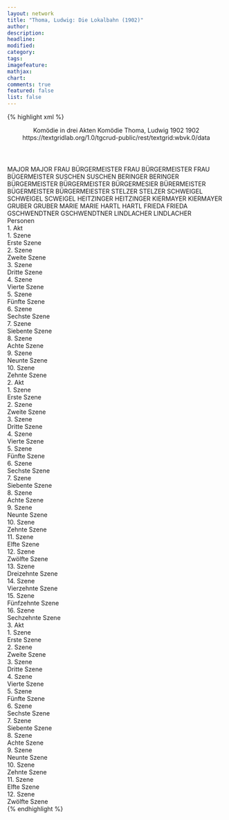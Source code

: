 ```yaml
---
layout: network
title: "Thoma, Ludwig: Die Lokalbahn (1902)"
author:
description:
headline:
modified:
category:
tags:
imagefeature:
mathjax:
chart:
comments: true
featured: false
list: false
---
```

{% highlight xml %}
<?xml-model href="https://raw.githubusercontent.com/DLiNa/project/master/rules/lina.rnc"?><?xml-model href="https://raw.githubusercontent.com/DLiNa/project/master/rules/lina.sch"?>
<play xmlns="http://lina.digital">
  <header>
    <title>Die Lokalbahn</title>
    <subtitle>Komödie in drei Akten</subtitle>
    <genretitle>Komödie</genretitle>
    <author>Thoma, Ludwig</author>
    <date type="print" when="1902">1902</date>
    <date type="premiere" when="1902">1902</date>
    <date type="written"/>
    <source>https://textgridlab.org/1.0/tgcrud-public/rest/textgrid:wbvk.0/data</source>
  </header>
  <personae>
    <character>
      <name>MAJOR</name>
      <alias xml:id="major">
        <name>MAJOR</name>
      </alias>
    </character>
    <character>
      <name>FRAU BÜRGERMEISTER</name>
      <alias xml:id="frau_bürgermeister">
        <name>FRAU BÜRGERMEISTER</name>
      </alias>
      <alias xml:id="frau_bügermeister">
        <name>FRAU BÜGERMEISTER</name>
      </alias>
    </character>
    <character>
      <name>SUSCHEN</name>
      <alias xml:id="suschen">
        <name>SUSCHEN</name>
      </alias>
    </character>
    <character>
      <name>BERINGER</name>
      <alias xml:id="beringer">
        <name>BERINGER</name>
      </alias>
    </character>
    <character>
      <name>BÜRGERMEISTER</name>
      <alias xml:id="bürgermeister">
        <name>BÜRGERMEISTER</name>
      </alias>
      <alias xml:id="bürgermesier">
        <name>BÜRGERMESIER</name>
      </alias>
      <alias xml:id="bürermeister">
        <name>BÜRERMEISTER</name>
      </alias>
      <alias xml:id="bügermeister">
        <name>BÜGERMEISTER</name>
      </alias>
      <alias xml:id="bürgermeiester">
        <name>BÜRGERMEIESTER</name>
      </alias>
    </character>
    <character>
      <name>STELZER</name>
      <alias xml:id="stelzer">
        <name>STELZER</name>
      </alias>
    </character>
    <character>
      <name>SCHWEIGEL</name>
      <alias xml:id="schweigel">
        <name>SCHWEIGEL</name>
      </alias>
      <alias xml:id="scweigel">
        <name>SCWEIGEL</name>
      </alias>
    </character>
    <character>
      <name>HEITZINGER</name>
      <alias xml:id="heitzinger">
        <name>HEITZINGER</name>
      </alias>
    </character>
    <character>
      <name>KIERMAYER</name>
      <alias xml:id="kiermayer">
        <name>KIERMAYER</name>
      </alias>
    </character>
    <character>
      <name>GRUBER</name>
      <alias xml:id="gruber">
        <name>GRUBER</name>
      </alias>
    </character>
    <character>
      <name>MARIE</name>
      <alias xml:id="marie">
        <name>MARIE</name>
      </alias>
    </character>
    <character>
      <name>HARTL</name>
      <alias xml:id="hartl">
        <name>HARTL</name>
      </alias>
    </character>
    <character>
      <name>FRIEDA</name>
      <alias xml:id="frieda">
        <name>FRIEDA</name>
      </alias>
    </character>
    <character>
      <name>GSCHWENDTNER</name>
      <alias xml:id="gschwendtner">
        <name>GSCHWENDTNER</name>
      </alias>
    </character>
    <character>
      <name>LINDLACHER</name>
      <alias xml:id="lindlacher">
        <name>LINDLACHER</name>
      </alias>
    </character>
  </personae>
  <text>
    <div>
      <head>Personen</head>
    </div>
    <div>
      <head>1. Akt</head>
      <div>
        <head>1. Szene</head>
        <div>
          <head>Erste Szene</head>
          <sp who="#major">
            <amount n="14" unit="speech_acts"/>
            <amount n="119" unit="words"/>
            <amount n="14" unit="lines"/>
            <amount n="617" unit="chars"/>
          </sp>
          <sp who="#frau_bürgermeister">
            <amount n="13" unit="speech_acts"/>
            <amount n="179" unit="words"/>
            <amount n="11" unit="lines"/>
            <amount n="906" unit="chars"/>
          </sp>
          <sp who="#suschen">
            <amount n="7" unit="speech_acts"/>
            <amount n="60" unit="words"/>
            <amount n="7" unit="lines"/>
            <amount n="290" unit="chars"/>
          </sp>
        </div>
      </div>
      <div>
        <head>2. Szene</head>
        <div>
          <head>Zweite Szene</head>
          <sp who="#suschen">
            <amount n="8" unit="speech_acts"/>
            <amount n="38" unit="words"/>
            <amount n="8" unit="lines"/>
            <amount n="212" unit="chars"/>
          </sp>
          <sp who="#beringer">
            <amount n="28" unit="speech_acts"/>
            <amount n="402" unit="words"/>
            <amount n="19" unit="lines"/>
            <amount n="2211" unit="chars"/>
          </sp>
          <sp who="#major">
            <amount n="25" unit="speech_acts"/>
            <amount n="418" unit="words"/>
            <amount n="17" unit="lines"/>
            <amount n="2384" unit="chars"/>
          </sp>
          <sp who="#frau_bürgermeister">
            <amount n="9" unit="speech_acts"/>
            <amount n="73" unit="words"/>
            <amount n="8" unit="lines"/>
            <amount n="409" unit="chars"/>
          </sp>
        </div>
      </div>
      <div>
        <head>3. Szene</head>
        <div>
          <head>Dritte Szene</head>
          <sp who="#frau_bürgermeister">
            <amount n="4" unit="speech_acts"/>
            <amount n="34" unit="words"/>
            <amount n="4" unit="lines"/>
            <amount n="178" unit="chars"/>
          </sp>
          <sp who="#major">
            <amount n="3" unit="speech_acts"/>
            <amount n="40" unit="words"/>
            <amount n="3" unit="lines"/>
            <amount n="222" unit="chars"/>
          </sp>
        </div>
      </div>
      <div>
        <head>4. Szene</head>
        <div>
          <head>Vierte Szene</head>
          <sp who="#frau_bürgermeister">
            <amount n="10" unit="speech_acts"/>
            <amount n="75" unit="words"/>
            <amount n="9" unit="lines"/>
            <amount n="390" unit="chars"/>
          </sp>
          <sp who="#bürgermeister">
            <amount n="20" unit="speech_acts"/>
            <amount n="367" unit="words"/>
            <amount n="13" unit="lines"/>
            <amount n="1974" unit="chars"/>
          </sp>
          <sp who="#stelzer">
            <amount n="8" unit="speech_acts"/>
            <amount n="120" unit="words"/>
            <amount n="5" unit="lines"/>
            <amount n="756" unit="chars"/>
          </sp>
          <sp who="#schweigel">
            <amount n="15" unit="speech_acts"/>
            <amount n="201" unit="words"/>
            <amount n="11" unit="lines"/>
            <amount n="1009" unit="chars"/>
          </sp>
          <sp who="#major">
            <amount n="5" unit="speech_acts"/>
            <amount n="18" unit="words"/>
            <amount n="5" unit="lines"/>
            <amount n="104" unit="chars"/>
          </sp>
          <sp who="#scweigel">
            <amount n="1" unit="speech_acts"/>
            <amount n="9" unit="words"/>
            <amount n="1" unit="lines"/>
            <amount n="36" unit="chars"/>
          </sp>
        </div>
      </div>
      <div>
        <head>5. Szene</head>
        <div>
          <head>Fünfte Szene</head>
          <sp who="#suschen">
            <amount n="7" unit="speech_acts"/>
            <amount n="28" unit="words"/>
            <amount n="7" unit="lines"/>
            <amount n="155" unit="chars"/>
          </sp>
          <sp who="#bürgermeister">
            <amount n="2" unit="speech_acts"/>
            <amount n="37" unit="words"/>
            <amount n="1" unit="lines"/>
            <amount n="210" unit="chars"/>
          </sp>
          <sp who="#schweigel">
            <amount n="1" unit="speech_acts"/>
            <amount n="22" unit="words"/>
            <amount n="107" unit="chars"/>
          </sp>
          <sp who="#stelzer">
            <amount n="1" unit="speech_acts"/>
            <amount n="8" unit="words"/>
            <amount n="1" unit="lines"/>
            <amount n="42" unit="chars"/>
          </sp>
          <sp who="#frau_bürgermeister">
            <amount n="5" unit="speech_acts"/>
            <amount n="96" unit="words"/>
            <amount n="3" unit="lines"/>
            <amount n="583" unit="chars"/>
          </sp>
          <sp who="#major">
            <amount n="1" unit="speech_acts"/>
            <amount n="24" unit="words"/>
            <amount n="153" unit="chars"/>
          </sp>
        </div>
      </div>
      <div>
        <head>6. Szene</head>
        <div>
          <head>Sechste Szene</head>
          <sp who="#heitzinger">
            <amount n="10" unit="speech_acts"/>
            <amount n="94" unit="words"/>
            <amount n="9" unit="lines"/>
            <amount n="577" unit="chars"/>
          </sp>
          <sp who="#kiermayer">
            <amount n="24" unit="speech_acts"/>
            <amount n="283" unit="words"/>
            <amount n="19" unit="lines"/>
            <amount n="1455" unit="chars"/>
          </sp>
          <sp who="#bürgermeister">
            <amount n="14" unit="speech_acts"/>
            <amount n="138" unit="words"/>
            <amount n="12" unit="lines"/>
            <amount n="815" unit="chars"/>
          </sp>
          <sp who="#schweigel">
            <amount n="21" unit="speech_acts"/>
            <amount n="251" unit="words"/>
            <amount n="20" unit="lines"/>
            <amount n="1308" unit="chars"/>
          </sp>
          <sp who="#gruber">
            <amount n="9" unit="speech_acts"/>
            <amount n="51" unit="words"/>
            <amount n="9" unit="lines"/>
            <amount n="264" unit="chars"/>
          </sp>
          <sp who="#bürgermeiester">
            <amount n="1" unit="speech_acts"/>
            <amount n="13" unit="words"/>
            <amount n="1" unit="lines"/>
            <amount n="83" unit="chars"/>
          </sp>
          <sp who="#stelzer">
            <amount n="7" unit="speech_acts"/>
            <amount n="51" unit="words"/>
            <amount n="7" unit="lines"/>
            <amount n="292" unit="chars"/>
          </sp>
          <sp who="#kiermayer #gruber">
            <amount n="2" unit="speech_acts"/>
            <amount n="8" unit="words"/>
            <amount n="2" unit="lines"/>
            <amount n="50" unit="chars"/>
          </sp>
        </div>
      </div>
      <div>
        <head>7. Szene</head>
        <div>
          <head>Siebente Szene</head>
          <sp who="#schweigel">
            <amount n="10" unit="speech_acts"/>
            <amount n="226" unit="words"/>
            <amount n="5" unit="lines"/>
            <amount n="1212" unit="chars"/>
          </sp>
          <sp who="#bürgermeister">
            <amount n="10" unit="speech_acts"/>
            <amount n="67" unit="words"/>
            <amount n="10" unit="lines"/>
            <amount n="366" unit="chars"/>
          </sp>
          <sp who="#bügermeister">
            <amount n="1" unit="speech_acts"/>
            <amount n="14" unit="words"/>
            <amount n="1" unit="lines"/>
            <amount n="72" unit="chars"/>
          </sp>
          <sp who="#marie">
            <amount n="1" unit="speech_acts"/>
            <amount n="4" unit="words"/>
            <amount n="1" unit="lines"/>
            <amount n="17" unit="chars"/>
          </sp>
        </div>
      </div>
      <div>
        <head>8. Szene</head>
        <div>
          <head>Achte Szene</head>
          <sp who="#schweigel">
            <amount n="10" unit="speech_acts"/>
            <amount n="159" unit="words"/>
            <amount n="8" unit="lines"/>
            <amount n="765" unit="chars"/>
          </sp>
          <sp who="#bürgermeister">
            <amount n="10" unit="speech_acts"/>
            <amount n="73" unit="words"/>
            <amount n="9" unit="lines"/>
            <amount n="448" unit="chars"/>
          </sp>
          <sp who="#major">
            <amount n="14" unit="speech_acts"/>
            <amount n="164" unit="words"/>
            <amount n="12" unit="lines"/>
            <amount n="925" unit="chars"/>
          </sp>
        </div>
      </div>
      <div>
        <head>9. Szene</head>
        <div>
          <head>Neunte Szene</head>
          <sp who="#frau_bürgermeister">
            <amount n="3" unit="speech_acts"/>
            <amount n="25" unit="words"/>
            <amount n="3" unit="lines"/>
            <amount n="136" unit="chars"/>
          </sp>
          <sp who="#schweigel">
            <amount n="3" unit="speech_acts"/>
            <amount n="49" unit="words"/>
            <amount n="3" unit="lines"/>
            <amount n="230" unit="chars"/>
          </sp>
          <sp who="#major">
            <amount n="1" unit="speech_acts"/>
            <amount n="7" unit="words"/>
            <amount n="1" unit="lines"/>
            <amount n="42" unit="chars"/>
          </sp>
        </div>
      </div>
      <div>
        <head>10. Szene</head>
        <div>
          <head>Zehnte Szene</head>
          <sp who="#bürgermeister">
            <amount n="16" unit="speech_acts"/>
            <amount n="205" unit="words"/>
            <amount n="18" unit="lines"/>
            <amount n="1172" unit="chars"/>
          </sp>
          <sp who="#beringer">
            <amount n="8" unit="speech_acts"/>
            <amount n="41" unit="words"/>
            <amount n="8" unit="lines"/>
            <amount n="246" unit="chars"/>
          </sp>
          <sp who="#schweigel">
            <amount n="14" unit="speech_acts"/>
            <amount n="185" unit="words"/>
            <amount n="12" unit="lines"/>
            <amount n="1001" unit="chars"/>
          </sp>
          <sp who="#bürermeister">
            <amount n="1" unit="speech_acts"/>
            <amount n="8" unit="words"/>
            <amount n="1" unit="lines"/>
            <amount n="56" unit="chars"/>
          </sp>
          <sp who="#suschen">
            <amount n="4" unit="speech_acts"/>
            <amount n="23" unit="words"/>
            <amount n="4" unit="lines"/>
            <amount n="114" unit="chars"/>
          </sp>
          <sp who="#frau_bürgermeister">
            <amount n="7" unit="speech_acts"/>
            <amount n="65" unit="words"/>
            <amount n="9" unit="lines"/>
            <amount n="347" unit="chars"/>
          </sp>
          <sp who="#major">
            <amount n="2" unit="speech_acts"/>
            <amount n="8" unit="words"/>
            <amount n="2" unit="lines"/>
            <amount n="33" unit="chars"/>
          </sp>
          <sp who="#marie">
            <amount n="2" unit="speech_acts"/>
            <amount n="17" unit="words"/>
            <amount n="2" unit="lines"/>
            <amount n="103" unit="chars"/>
          </sp>
          <sp who="#stelzer">
            <amount n="1" unit="speech_acts"/>
            <amount n="14" unit="words"/>
            <amount n="1" unit="lines"/>
            <amount n="90" unit="chars"/>
          </sp>
        </div>
      </div>
    </div>
    <div>
      <head>2. Akt</head>
      <div>
        <head>1. Szene</head>
        <div>
          <head>Erste Szene</head>
          <sp who="#hartl">
            <amount n="22" unit="speech_acts"/>
            <amount n="247" unit="words"/>
            <amount n="16" unit="lines"/>
            <amount n="1506" unit="chars"/>
          </sp>
          <sp who="#bürgermeister">
            <amount n="15" unit="speech_acts"/>
            <amount n="79" unit="words"/>
            <amount n="15" unit="lines"/>
            <amount n="410" unit="chars"/>
          </sp>
          <sp who="#frau_bürgermeister">
            <amount n="7" unit="speech_acts"/>
            <amount n="33" unit="words"/>
            <amount n="7" unit="lines"/>
            <amount n="162" unit="chars"/>
          </sp>
        </div>
      </div>
      <div>
        <head>2. Szene</head>
        <div>
          <head>Zweite Szene</head>
          <sp who="#frau_bürgermeister">
            <amount n="10" unit="speech_acts"/>
            <amount n="81" unit="words"/>
            <amount n="8" unit="lines"/>
            <amount n="437" unit="chars"/>
          </sp>
          <sp who="#bürgermeister">
            <amount n="10" unit="speech_acts"/>
            <amount n="104" unit="words"/>
            <amount n="9" unit="lines"/>
            <amount n="523" unit="chars"/>
          </sp>
        </div>
      </div>
      <div>
        <head>3. Szene</head>
        <div>
          <head>Dritte Szene</head>
          <sp who="#bürgermeister">
            <amount n="6" unit="speech_acts"/>
            <amount n="41" unit="words"/>
            <amount n="6" unit="lines"/>
            <amount n="223" unit="chars"/>
          </sp>
          <sp who="#suschen">
            <amount n="9" unit="speech_acts"/>
            <amount n="107" unit="words"/>
            <amount n="8" unit="lines"/>
            <amount n="567" unit="chars"/>
          </sp>
          <sp who="#frau_bürgermeister">
            <amount n="6" unit="speech_acts"/>
            <amount n="43" unit="words"/>
            <amount n="6" unit="lines"/>
            <amount n="219" unit="chars"/>
          </sp>
        </div>
      </div>
      <div>
        <head>4. Szene</head>
        <div>
          <head>Vierte Szene</head>
          <sp who="#frau_bürgermeister">
            <amount n="11" unit="speech_acts"/>
            <amount n="95" unit="words"/>
            <amount n="11" unit="lines"/>
            <amount n="519" unit="chars"/>
          </sp>
          <sp who="#bürgermeister">
            <amount n="10" unit="speech_acts"/>
            <amount n="129" unit="words"/>
            <amount n="8" unit="lines"/>
            <amount n="724" unit="chars"/>
          </sp>
        </div>
      </div>
      <div>
        <head>5. Szene</head>
        <div>
          <head>Fünfte Szene</head>
          <sp who="#beringer">
            <amount n="26" unit="speech_acts"/>
            <amount n="203" unit="words"/>
            <amount n="24" unit="lines"/>
            <amount n="1137" unit="chars"/>
          </sp>
          <sp who="#bürgermeister">
            <amount n="26" unit="speech_acts"/>
            <amount n="365" unit="words"/>
            <amount n="20" unit="lines"/>
            <amount n="2022" unit="chars"/>
          </sp>
        </div>
      </div>
      <div>
        <head>6. Szene</head>
        <div>
          <head>Sechste Szene</head>
          <sp who="#frau_bürgermeister">
            <amount n="3" unit="speech_acts"/>
            <amount n="15" unit="words"/>
            <amount n="3" unit="lines"/>
            <amount n="74" unit="chars"/>
          </sp>
          <sp who="#bürgermeister">
            <amount n="4" unit="speech_acts"/>
            <amount n="23" unit="words"/>
            <amount n="4" unit="lines"/>
            <amount n="123" unit="chars"/>
          </sp>
          <sp who="#frau_bügermeister">
            <amount n="1" unit="speech_acts"/>
            <amount n="6" unit="words"/>
            <amount n="1" unit="lines"/>
            <amount n="40" unit="chars"/>
          </sp>
        </div>
      </div>
      <div>
        <head>7. Szene</head>
        <div>
          <head>Siebente Szene</head>
          <sp who="#frieda">
            <amount n="24" unit="speech_acts"/>
            <amount n="432" unit="words"/>
            <amount n="15" unit="lines"/>
            <amount n="2302" unit="chars"/>
          </sp>
          <sp who="#bürgermeister">
            <amount n="19" unit="speech_acts"/>
            <amount n="102" unit="words"/>
            <amount n="19" unit="lines"/>
            <amount n="555" unit="chars"/>
          </sp>
          <sp who="#frau_bürgermeister">
            <amount n="12" unit="speech_acts"/>
            <amount n="68" unit="words"/>
            <amount n="12" unit="lines"/>
            <amount n="364" unit="chars"/>
          </sp>
        </div>
      </div>
      <div>
        <head>8. Szene</head>
        <div>
          <head>Achte Szene</head>
          <sp who="#major">
            <amount n="11" unit="speech_acts"/>
            <amount n="183" unit="words"/>
            <amount n="7" unit="lines"/>
            <amount n="1041" unit="chars"/>
          </sp>
          <sp who="#bürgermeister">
            <amount n="14" unit="speech_acts"/>
            <amount n="100" unit="words"/>
            <amount n="14" unit="lines"/>
            <amount n="540" unit="chars"/>
          </sp>
          <sp who="#frau_bürgermeister">
            <amount n="7" unit="speech_acts"/>
            <amount n="46" unit="words"/>
            <amount n="7" unit="lines"/>
            <amount n="239" unit="chars"/>
          </sp>
          <sp who="#frieda">
            <amount n="5" unit="speech_acts"/>
            <amount n="59" unit="words"/>
            <amount n="4" unit="lines"/>
            <amount n="333" unit="chars"/>
          </sp>
        </div>
      </div>
      <div>
        <head>9. Szene</head>
        <div>
          <head>Neunte Szene</head>
          <sp who="#bürgermeister">
            <amount n="3" unit="speech_acts"/>
            <amount n="49" unit="words"/>
            <amount n="2" unit="lines"/>
            <amount n="294" unit="chars"/>
          </sp>
          <sp who="#major">
            <amount n="1" unit="speech_acts"/>
            <amount n="12" unit="words"/>
            <amount n="1" unit="lines"/>
            <amount n="64" unit="chars"/>
          </sp>
        </div>
      </div>
      <div>
        <head>10. Szene</head>
        <div>
          <head>Zehnte Szene</head>
          <sp who="#bürgermeister">
            <amount n="1" unit="speech_acts"/>
            <amount n="2" unit="words"/>
            <amount n="1" unit="lines"/>
            <amount n="10" unit="chars"/>
          </sp>
          <sp who="#beringer">
            <amount n="1" unit="speech_acts"/>
            <amount n="6" unit="words"/>
            <amount n="1" unit="lines"/>
            <amount n="32" unit="chars"/>
          </sp>
          <sp who="#major">
            <amount n="1" unit="speech_acts"/>
            <amount n="18" unit="words"/>
            <amount n="1" unit="lines"/>
            <amount n="87" unit="chars"/>
          </sp>
        </div>
      </div>
      <div>
        <head>11. Szene</head>
        <div>
          <head>Elfte Szene</head>
          <sp who="#beringer">
            <amount n="16" unit="speech_acts"/>
            <amount n="251" unit="words"/>
            <amount n="12" unit="lines"/>
            <amount n="1416" unit="chars"/>
          </sp>
          <sp who="#bürgermeister">
            <amount n="15" unit="speech_acts"/>
            <amount n="89" unit="words"/>
            <amount n="15" unit="lines"/>
            <amount n="502" unit="chars"/>
          </sp>
        </div>
      </div>
      <div>
        <head>12. Szene</head>
        <div>
          <head>Zwölfte Szene</head>
          <sp who="#suschen">
            <amount n="2" unit="speech_acts"/>
            <amount n="15" unit="words"/>
            <amount n="2" unit="lines"/>
            <amount n="69" unit="chars"/>
          </sp>
          <sp who="#beringer">
            <amount n="2" unit="speech_acts"/>
            <amount n="16" unit="words"/>
            <amount n="2" unit="lines"/>
            <amount n="98" unit="chars"/>
          </sp>
        </div>
      </div>
      <div>
        <head>13. Szene</head>
        <div>
          <head>Dreizehnte Szene</head>
          <sp who="#suschen">
            <amount n="3" unit="speech_acts"/>
            <amount n="33" unit="words"/>
            <amount n="3" unit="lines"/>
            <amount n="140" unit="chars"/>
          </sp>
          <sp who="#bürgermesier">
            <amount n="1" unit="speech_acts"/>
            <amount n="6" unit="words"/>
            <amount n="1" unit="lines"/>
            <amount n="32" unit="chars"/>
          </sp>
          <sp who="#bürgermeister">
            <amount n="2" unit="speech_acts"/>
            <amount n="20" unit="words"/>
            <amount n="2" unit="lines"/>
            <amount n="132" unit="chars"/>
          </sp>
        </div>
      </div>
      <div>
        <head>14. Szene</head>
        <div>
          <head>Vierzehnte Szene</head>
          <sp who="#frieda">
            <amount n="11" unit="speech_acts"/>
            <amount n="164" unit="words"/>
            <amount n="8" unit="lines"/>
            <amount n="820" unit="chars"/>
          </sp>
          <sp who="#frau_bürgermeister">
            <amount n="13" unit="speech_acts"/>
            <amount n="94" unit="words"/>
            <amount n="12" unit="lines"/>
            <amount n="516" unit="chars"/>
          </sp>
          <sp who="#suschen">
            <amount n="3" unit="speech_acts"/>
            <amount n="22" unit="words"/>
            <amount n="3" unit="lines"/>
            <amount n="111" unit="chars"/>
          </sp>
          <sp who="#major">
            <amount n="6" unit="speech_acts"/>
            <amount n="51" unit="words"/>
            <amount n="6" unit="lines"/>
            <amount n="282" unit="chars"/>
          </sp>
          <sp who="#bürgermeister">
            <amount n="7" unit="speech_acts"/>
            <amount n="69" unit="words"/>
            <amount n="6" unit="lines"/>
            <amount n="370" unit="chars"/>
          </sp>
        </div>
      </div>
      <div>
        <head>15. Szene</head>
        <div>
          <head>Fünfzehnte Szene</head>
          <sp who="#bürgermeister">
            <amount n="30" unit="speech_acts"/>
            <amount n="489" unit="words"/>
            <amount n="22" unit="lines"/>
            <amount n="2533" unit="chars"/>
          </sp>
          <sp who="#major">
            <amount n="28" unit="speech_acts"/>
            <amount n="261" unit="words"/>
            <amount n="25" unit="lines"/>
            <amount n="1389" unit="chars"/>
          </sp>
        </div>
      </div>
      <div>
        <head>16. Szene</head>
        <div>
          <head>Sechzehnte Szene</head>
          <sp who="#schweigel">
            <amount n="3" unit="speech_acts"/>
            <amount n="40" unit="words"/>
            <amount n="2" unit="lines"/>
            <amount n="243" unit="chars"/>
          </sp>
          <sp who="#major">
            <amount n="1" unit="speech_acts"/>
            <amount n="4" unit="words"/>
            <amount n="1" unit="lines"/>
            <amount n="17" unit="chars"/>
          </sp>
          <sp who="#bürgermeister">
            <amount n="1" unit="speech_acts"/>
            <amount n="1" unit="words"/>
            <amount n="1" unit="lines"/>
            <amount n="6" unit="chars"/>
          </sp>
        </div>
      </div>
    </div>
    <div>
      <head>3. Akt</head>
      <div>
        <head>1. Szene</head>
        <div>
          <head>Erste Szene</head>
          <sp who="#frau_bürgermeister">
            <amount n="10" unit="speech_acts"/>
            <amount n="81" unit="words"/>
            <amount n="9" unit="lines"/>
            <amount n="443" unit="chars"/>
          </sp>
          <sp who="#bürgermeister">
            <amount n="9" unit="speech_acts"/>
            <amount n="95" unit="words"/>
            <amount n="6" unit="lines"/>
            <amount n="504" unit="chars"/>
          </sp>
          <sp who="#marie">
            <amount n="4" unit="speech_acts"/>
            <amount n="46" unit="words"/>
            <amount n="4" unit="lines"/>
            <amount n="237" unit="chars"/>
          </sp>
          <sp who="#major">
            <amount n="1" unit="speech_acts"/>
            <amount n="6" unit="words"/>
            <amount n="1" unit="lines"/>
            <amount n="39" unit="chars"/>
          </sp>
        </div>
      </div>
      <div>
        <head>2. Szene</head>
        <div>
          <head>Zweite Szene</head>
          <sp who="#frau_bürgermeister">
            <amount n="43" unit="speech_acts"/>
            <amount n="672" unit="words"/>
            <amount n="30" unit="lines"/>
            <amount n="3578" unit="chars"/>
          </sp>
          <sp who="#major">
            <amount n="38" unit="speech_acts"/>
            <amount n="368" unit="words"/>
            <amount n="35" unit="lines"/>
            <amount n="1990" unit="chars"/>
          </sp>
          <sp who="#marie">
            <amount n="1" unit="speech_acts"/>
            <amount n="19" unit="words"/>
            <amount n="102" unit="chars"/>
          </sp>
        </div>
      </div>
      <div>
        <head>3. Szene</head>
        <div>
          <head>Dritte Szene</head>
          <sp who="#major">
            <amount n="3" unit="speech_acts"/>
            <amount n="52" unit="words"/>
            <amount n="1" unit="lines"/>
            <amount n="314" unit="chars"/>
          </sp>
          <sp who="#marie">
            <amount n="1" unit="speech_acts"/>
            <amount n="7" unit="words"/>
            <amount n="1" unit="lines"/>
            <amount n="30" unit="chars"/>
          </sp>
        </div>
      </div>
      <div>
        <head>4. Szene</head>
        <div>
          <head>Vierte Szene</head>
          <sp who="#stelzer">
            <amount n="10" unit="speech_acts"/>
            <amount n="100" unit="words"/>
            <amount n="10" unit="lines"/>
            <amount n="561" unit="chars"/>
          </sp>
          <sp who="#marie">
            <amount n="2" unit="speech_acts"/>
            <amount n="12" unit="words"/>
            <amount n="2" unit="lines"/>
            <amount n="68" unit="chars"/>
          </sp>
          <sp who="#kiermayer">
            <amount n="9" unit="speech_acts"/>
            <amount n="69" unit="words"/>
            <amount n="9" unit="lines"/>
            <amount n="344" unit="chars"/>
          </sp>
          <sp who="#gruber">
            <amount n="9" unit="speech_acts"/>
            <amount n="112" unit="words"/>
            <amount n="7" unit="lines"/>
            <amount n="542" unit="chars"/>
          </sp>
          <sp who="#gschwendtner">
            <amount n="3" unit="speech_acts"/>
            <amount n="63" unit="words"/>
            <amount n="2" unit="lines"/>
            <amount n="350" unit="chars"/>
          </sp>
          <sp who="#lindlacher">
            <amount n="5" unit="speech_acts"/>
            <amount n="36" unit="words"/>
            <amount n="5" unit="lines"/>
            <amount n="159" unit="chars"/>
          </sp>
          <sp who="#lindlacher #gschwendtner">
            <amount n="1" unit="speech_acts"/>
            <amount n="5" unit="words"/>
            <amount n="1" unit="lines"/>
            <amount n="23" unit="chars"/>
          </sp>
          <sp who="#gschwendtner #lindlacher">
            <amount n="1" unit="speech_acts"/>
            <amount n="6" unit="words"/>
            <amount n="1" unit="lines"/>
            <amount n="25" unit="chars"/>
          </sp>
        </div>
      </div>
      <div>
        <head>5. Szene</head>
        <div>
          <head>Fünfte Szene</head>
          <sp who="#bürgermeister">
            <amount n="21" unit="speech_acts"/>
            <amount n="257" unit="words"/>
            <amount n="17" unit="lines"/>
            <amount n="1518" unit="chars"/>
          </sp>
          <sp who="#stelzer">
            <amount n="24" unit="speech_acts"/>
            <amount n="394" unit="words"/>
            <amount n="15" unit="lines"/>
            <amount n="2342" unit="chars"/>
          </sp>
          <sp who="#stelzer #marie #kiermayer #gruber #gschwendtner #lindlacher">
            <amount n="1" unit="speech_acts"/>
            <amount n="5" unit="words"/>
            <amount n="1" unit="lines"/>
            <amount n="27" unit="chars"/>
          </sp>
          <sp who="#lindlacher">
            <amount n="9" unit="speech_acts"/>
            <amount n="37" unit="words"/>
            <amount n="9" unit="lines"/>
            <amount n="171" unit="chars"/>
          </sp>
          <sp who="#gschwendtner">
            <amount n="11" unit="speech_acts"/>
            <amount n="46" unit="words"/>
            <amount n="11" unit="lines"/>
            <amount n="228" unit="chars"/>
          </sp>
          <sp who="#kiermayer">
            <amount n="8" unit="speech_acts"/>
            <amount n="41" unit="words"/>
            <amount n="8" unit="lines"/>
            <amount n="203" unit="chars"/>
          </sp>
          <sp who="#gruber">
            <amount n="9" unit="speech_acts"/>
            <amount n="57" unit="words"/>
            <amount n="9" unit="lines"/>
            <amount n="256" unit="chars"/>
          </sp>
          <sp who="#lindlacher #gschwendtner">
            <amount n="1" unit="speech_acts"/>
            <amount n="3" unit="words"/>
            <amount n="1" unit="lines"/>
            <amount n="19" unit="chars"/>
          </sp>
          <sp who="#gschwendtner #lindlacher">
            <amount n="1" unit="speech_acts"/>
            <amount n="2" unit="words"/>
            <amount n="1" unit="lines"/>
            <amount n="7" unit="chars"/>
          </sp>
        </div>
      </div>
      <div>
        <head>6. Szene</head>
        <div>
          <head>Sechste Szene</head>
          <sp who="#heitzinger">
            <amount n="15" unit="speech_acts"/>
            <amount n="172" unit="words"/>
            <amount n="11" unit="lines"/>
            <amount n="923" unit="chars"/>
          </sp>
          <sp who="#bürgermeister">
            <amount n="19" unit="speech_acts"/>
            <amount n="208" unit="words"/>
            <amount n="16" unit="lines"/>
            <amount n="1224" unit="chars"/>
          </sp>
          <sp who="#gschwendtner">
            <amount n="6" unit="speech_acts"/>
            <amount n="43" unit="words"/>
            <amount n="6" unit="lines"/>
            <amount n="218" unit="chars"/>
          </sp>
          <sp who="#lindlacher">
            <amount n="3" unit="speech_acts"/>
            <amount n="34" unit="words"/>
            <amount n="3" unit="lines"/>
            <amount n="176" unit="chars"/>
          </sp>
          <sp who="#gruber">
            <amount n="3" unit="speech_acts"/>
            <amount n="19" unit="words"/>
            <amount n="3" unit="lines"/>
            <amount n="92" unit="chars"/>
          </sp>
          <sp who="#kiermayer">
            <amount n="5" unit="speech_acts"/>
            <amount n="54" unit="words"/>
            <amount n="4" unit="lines"/>
            <amount n="274" unit="chars"/>
          </sp>
          <sp who="#stelzer">
            <amount n="3" unit="speech_acts"/>
            <amount n="28" unit="words"/>
            <amount n="3" unit="lines"/>
            <amount n="143" unit="chars"/>
          </sp>
          <sp who="#kiermayer #lindlacher">
            <amount n="1" unit="speech_acts"/>
            <amount n="10" unit="words"/>
            <amount n="1" unit="lines"/>
            <amount n="54" unit="chars"/>
          </sp>
        </div>
      </div>
      <div>
        <head>7. Szene</head>
        <div>
          <head>Siebente Szene</head>
          <sp who="#major">
            <amount n="5" unit="speech_acts"/>
            <amount n="18" unit="words"/>
            <amount n="5" unit="lines"/>
            <amount n="86" unit="chars"/>
          </sp>
          <sp who="#bürgermeister">
            <amount n="5" unit="speech_acts"/>
            <amount n="79" unit="words"/>
            <amount n="3" unit="lines"/>
            <amount n="433" unit="chars"/>
          </sp>
        </div>
      </div>
      <div>
        <head>8. Szene</head>
        <div>
          <head>Achte Szene</head>
          <sp who="#frau_bürgermeister">
            <amount n="5" unit="speech_acts"/>
            <amount n="63" unit="words"/>
            <amount n="5" unit="lines"/>
            <amount n="335" unit="chars"/>
          </sp>
          <sp who="#bürgermeister">
            <amount n="4" unit="speech_acts"/>
            <amount n="21" unit="words"/>
            <amount n="4" unit="lines"/>
            <amount n="102" unit="chars"/>
          </sp>
        </div>
      </div>
      <div>
        <head>9. Szene</head>
        <div>
          <head>Neunte Szene</head>
          <sp who="#bürgermeister">
            <amount n="23" unit="speech_acts"/>
            <amount n="372" unit="words"/>
            <amount n="16" unit="lines"/>
            <amount n="2173" unit="chars"/>
          </sp>
          <sp who="#beringer">
            <amount n="19" unit="speech_acts"/>
            <amount n="148" unit="words"/>
            <amount n="19" unit="lines"/>
            <amount n="864" unit="chars"/>
          </sp>
          <sp who="#frau_bürgermeister">
            <amount n="10" unit="speech_acts"/>
            <amount n="66" unit="words"/>
            <amount n="10" unit="lines"/>
            <amount n="334" unit="chars"/>
          </sp>
        </div>
      </div>
      <div>
        <head>10. Szene</head>
        <div>
          <head>Zehnte Szene</head>
          <sp who="#schweigel">
            <amount n="22" unit="speech_acts"/>
            <amount n="387" unit="words"/>
            <amount n="14" unit="lines"/>
            <amount n="2032" unit="chars"/>
          </sp>
          <sp who="#major">
            <amount n="21" unit="speech_acts"/>
            <amount n="114" unit="words"/>
            <amount n="21" unit="lines"/>
            <amount n="644" unit="chars"/>
          </sp>
        </div>
      </div>
      <div>
        <head>11. Szene</head>
        <div>
          <head>Elfte Szene</head>
          <sp who="#bürgermeister">
            <amount n="7" unit="speech_acts"/>
            <amount n="65" unit="words"/>
            <amount n="5" unit="lines"/>
            <amount n="352" unit="chars"/>
          </sp>
          <sp who="#schweigel">
            <amount n="4" unit="speech_acts"/>
            <amount n="48" unit="words"/>
            <amount n="4" unit="lines"/>
            <amount n="238" unit="chars"/>
          </sp>
          <sp who="#major">
            <amount n="4" unit="speech_acts"/>
            <amount n="28" unit="words"/>
            <amount n="4" unit="lines"/>
            <amount n="149" unit="chars"/>
          </sp>
        </div>
      </div>
      <div>
        <head>12. Szene</head>
        <div>
          <head>Zwölfte Szene</head>
          <sp who="#schweigel">
            <amount n="7" unit="speech_acts"/>
            <amount n="116" unit="words"/>
            <amount n="5" unit="lines"/>
            <amount n="601" unit="chars"/>
          </sp>
          <sp who="#bürgermeister">
            <amount n="5" unit="speech_acts"/>
            <amount n="78" unit="words"/>
            <amount n="8" unit="lines"/>
            <amount n="453" unit="chars"/>
          </sp>
          <sp who="#suschen">
            <amount n="4" unit="speech_acts"/>
            <amount n="22" unit="words"/>
            <amount n="4" unit="lines"/>
            <amount n="121" unit="chars"/>
          </sp>
          <sp who="#beringer">
            <amount n="1" unit="speech_acts"/>
            <amount n="5" unit="words"/>
            <amount n="1" unit="lines"/>
            <amount n="35" unit="chars"/>
          </sp>
          <sp who="#frau_bürgermeister">
            <amount n="4" unit="speech_acts"/>
            <amount n="19" unit="words"/>
            <amount n="4" unit="lines"/>
            <amount n="111" unit="chars"/>
          </sp>
          <sp who="#marie">
            <amount n="1" unit="speech_acts"/>
            <amount n="3" unit="words"/>
            <amount n="1" unit="lines"/>
            <amount n="21" unit="chars"/>
          </sp>
          <sp who="#stelzer">
            <amount n="1" unit="speech_acts"/>
            <amount n="34" unit="words"/>
            <amount n="188" unit="chars"/>
          </sp>
        </div>
      </div>
    </div>
  </text>
</play>
{% endhighlight %}